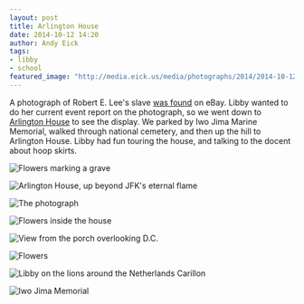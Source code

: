 ```yaml
---
layout: post
title: Arlington House
date: 2014-10-12 14:20
author: Andy Eick
tags: 
- libby
- school
featured_image: "http://media.eick.us/media/photographs/2014/2014-10-12/arlington-house-2014-10-12-15-04-14.jpg"
---
```

A photograph of Robert E. Lee's slave [was found][1] on eBay. Libby wanted to do her current event report on the photograph, so we went down to [Arlington House][2] to see the display. We parked by Iwo Jima Marine Memorial, walked through national cemetery, and then up the hill to Arlington House. Libby had fun touring the house, and talking to the docent about hoop skirts.

![Flowers marking a grave ](http://media.eick.us/media/photographs/2014/2014-10-12/arlington-house-2014-10-12-13-33-07.jpg)

![Arlington House, up beyond JFK's eternal flame](http://media.eick.us/media/photographs/2014/2014-10-12/arlington-house-2014-10-12-13-45-32.jpg)

![The photograph](http://media.eick.us/media/photographs/2014/2014-10-12/arlington-house-2014-10-12-13-56-30.jpg)

![Flowers inside the house](http://media.eick.us/media/photographs/2014/2014-10-12/arlington-house-2014-10-12-14-29-45.jpg)

![View from the porch overlooking D.C.](http://media.eick.us/media/photographs/2014/2014-10-12/arlington-house-2014-10-12-14-34-41.jpg)

![Flowers](http://media.eick.us/media/photographs/2014/2014-10-12/arlington-house-2014-10-12-14-48-08.jpg)

![Libby on the lions around the Netherlands Carillon](http://media.eick.us/media/photographs/2014/2014-10-12/arlington-house-2014-10-12-14-55-13.jpg)

![Iwo Jima Memorial](http://media.eick.us/media/photographs/2014/2014-10-12/arlington-house-2014-10-12-15-04-14.jpg)

[1]:http://www.washingtonpost.com/local/rare-photo-of-robert-e-lees-slaves-shows-hero-of-arlington-selena-gray/2014/10/09/2af85a62-4fc7-11e4-8c24-487e92bc997b_story.html
[2]:http://www.nps.gov/arho/index.htm
